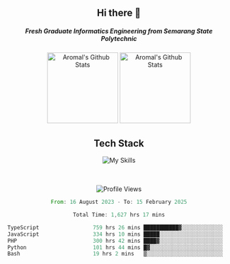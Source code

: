<div align="center">
  <h2>Hi there 👋</h2>

  <h5>Fresh Graduate Informatics Engineering from Semarang State Polytechnic</h5>

  <img
    height="160"
    alt="Aromal's Github Stats"
    src="https://github-readme-stats.vercel.app/api?username=dafariski77&show_icons=true&theme=tokyonight&count_private=true"
  />
  <img
    alt="Aromal's Github Stats"
    height="160"
    src="https://github-readme-stats.vercel.app/api/top-langs/?username=dafariski77&layout=compact&theme=tokyonight"
  />

  <h2>Tech Stack</h2>
  
![My Skills](https://simpleskill.icons.workers.dev/svg?i=typescript,next.js,react,tailwindcss,shadcnui,reactquery,prisma,socketdotio,zod)

  <br /><br />
  <img src="https://komarev.com/ghpvc/?username=dafariski77&abbreviated=true" alt="Profile Views">
    
  <!--START_SECTION:waka-->

```rust
From: 16 August 2023 - To: 15 February 2025

Total Time: 1,627 hrs 17 mins

TypeScript                 759 hrs 26 mins ███████████▓░░░░░░░░░░░░░   46.23 %
JavaScript                 334 hrs 10 mins █████░░░░░░░░░░░░░░░░░░░░   20.34 %
PHP                        300 hrs 42 mins ████▓░░░░░░░░░░░░░░░░░░░░   18.30 %
Python                     101 hrs 44 mins █▓░░░░░░░░░░░░░░░░░░░░░░░   06.19 %
Bash                       19 hrs 2 mins   ▒░░░░░░░░░░░░░░░░░░░░░░░░   01.16 %
```

<!--END_SECTION:waka-->
</div>
